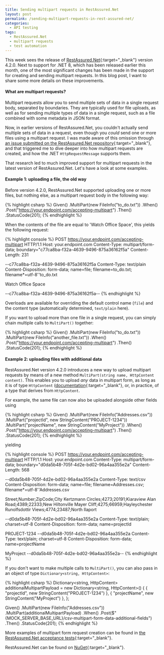 ```yaml
---
title: Sending multipart requests in RestAssured.Net
layout: post
permalink: /sending-multipart-requests-in-rest-assured-net/
categories:
  - API testing
tags:
  - RestAssured.Net
  - multipart requests
  - test automation
---
```

This week sees the release of [RestAssured.Net](https://github.com/basdijkstra/rest-assured-net){:target="_blank"} version 4.2.0. Next to support for .NET 8, which has been released earlier this month, one of the most significant changes has been made in the support for creating and sending multipart requests. In this blog post, I want to share some more details on these improvements.

#### What are multipart requests?
Multipart requests allow you to send multiple sets of data in a single request body, separated by boundaries. They are typically used for file uploads, as well as for sending multiple types of data in a single request, such as a file combined with some metadata in JSON format.

Now, in earlier versions of RestAssured.Net, you couldn't actually send multiple sets of data in a request, even though you _could_ send one or more files using a multipart request. I was made aware of this omission through [an issue submitted on the RestAssured.Net repository](https://github.com/basdijkstra/rest-assured-net/issues/110){:target="_blank"}, and that triggered me to dive deeper into how multipart requests are created, and how the .NET `HttpRequestMessage` supports them.

That research led to much improved support for multipart requests in the latest version of RestAssured.Net. Let's have a look at some examples.

#### Example 1: uploading a file, the old way
Before version 4.2.0, RestAssured.Net supported uploading one or more files, but nothing else, as a multipart request body in the following way:

{% highlight csharp %}
Given()
    .MultiPart(new FileInfo("to_do.txt"))
.When()
    .Post("https://your.endpoint.com/accepting-multipart")
.Then()
    .StatusCode(201);
{% endhighlight %}

When the contents of the file are equal to 'Watch Office Space', this yields the following request:

{% highlight console %}
POST https://your.endpoint.com/accepting-multipart HTTP/1.1
Host: your.endpoint.com
Content-Type: multipart/form-data; boundary="c77ca8ba-f32a-4639-9496-875a36162f5a"
Content-Length: 231

--c77ca8ba-f32a-4639-9496-875a36162f5a
Content-Type: text/plain
Content-Disposition: form-data; name=file; filename=to_do.txt; filename*=utf-8''to_do.txt

Watch Office Space

--c77ca8ba-f32a-4639-9496-875a36162f5a--
{% endhighlight %}

Overloads are available for overriding the default control name (`file`) and the content type (automatically determined, `text/plain` here).

If you want to upload more than one file in a single request, you can simply chain multiple calls to `MultiPart()` together:

{% highlight csharp %}
Given()
    .MultiPart(new FileInfo("to_do.txt"))
    .MultiPart(new FileInfo("another_file.txt"))
.When()
    .Post("https://your.endpoint.com/accepting-multipart")
.Then()
     .StatusCode(201);
{% endhighlight %}

#### Example 2: uploading files with additional data
RestAssured.Net version 4.2.0 introduces a new way to upload multipart requests by means of a new method `MultiPart(string name, HttpContent content)`. This enables you to upload _any_ data in multipart form, as long as it is of type `HttpContent` ([documentation](https://learn.microsoft.com/en-us/dotnet/api/system.net.http.httpcontent){:target="_blank"}, or, in practice, of a type that derives from `HttpContent`.

For example, the same file can now also be uploaded alongside other fields using

{% highlight csharp %}
Given()
    .MultiPart(new FileInfo("Addresses.csv"))
    .MultiPart("projectId", new StringContent("PROJECT-1234"))
    .MultiPart("projectName", new StringContent("MyProject"))
.When()
    .Post("https://your.endpoint.com/accepting-multipart")
.Then()
    .StatusCode(201);
{% endhighlight %}

yielding

{% highlight console %}
POST https://your.endpoint.com/accepting-multipart HTTP/1.1
Host: your.endpoint.com
Content-Type: multipart/form-data; boundary="d0da5b48-705f-4d2e-bd02-96a4aa355e2a"
Content-Length: 568

--d0da5b48-705f-4d2e-bd02-96a4aa355e2a
Content-Type: text/csv
Content-Disposition: form-data; name=file; filename=Addresses.csv; filename*=utf-8''Addresses.csv

Street;Number;ZipCode;City
Kertzmann Circles;4273;20191;Kiaraview
Alan Road;4389;22333;New Hiltonville
Mayer Cliff;4275;66959;Hayleychester
Runolfsdottir Views;4774;23487;North Ilaport

--d0da5b48-705f-4d2e-bd02-96a4aa355e2a
Content-Type: text/plain; charset=utf-8
Content-Disposition: form-data; name=projectId

PROJECT-1234
--d0da5b48-705f-4d2e-bd02-96a4aa355e2a
Content-Type: text/plain; charset=utf-8
Content-Disposition: form-data; name=projectName

MyProject
--d0da5b48-705f-4d2e-bd02-96a4aa355e2a--
{% endhighlight %}

If you don't want to make multiple calls to `MultiPart()`, you can also pass in an object of type `Dictionary<string, HttpContent>`:

{% highlight csharp %}
Dictionary<string, HttpContent> additionalMultipartPayload = new Dictionary<string, HttpContent>()
{
    { "projectId", new StringContent("PROJECT-1234") },
    { "projectName", new StringContent("MyProject") },
};

Given()
    .MultiPart(new FileInfo("Addresses.csv"))
    .MultiPart(additionalMultipartPayload)
.When()
    .Post($"{MOCK_SERVER_BASE_URL}/csv-multipart-form-data-additional-fields")
.Then()
    .StatusCode(201);
{% endhighlight %}

More examples of multipart form request creation can be found in [the RestAssured.Net acceptance tests](https://github.com/basdijkstra/rest-assured-net/blob/main/RestAssured.Net.Tests/MultiPartFormDataTests.cs){:target="_blank"}.

RestAssured.Net can be found on [NuGet](https://www.nuget.org/packages/RestAssured.Net){:target="_blank"}.